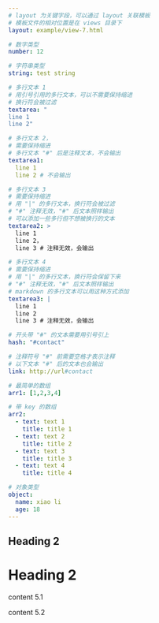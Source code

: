 ```yaml
---
# layout 为关键字段，可以通过 layout 关联模板
# 模板文件的相对位置是在 views 目录下
layout: example/view-7.html 

# 数字类型
number: 12

# 字符串类型
string: test string

# 多行文本 1
# 用引号引用的多行文本，可以不需要保持缩进
# 换行符会被过滤
textarea: "
line 1
line 2"

# 多行文本 2，
# 需要保持缩进
# 多行文本 "#" 后是注释文本，不会输出
textarea1: 
  line 1
  line 2 # 不会输出

# 多行文本 3
# 需要保持缩进
# 用 "|" 的多行文本，换行符会被过滤
# "#" 注释无效，"#" 后文本照样输出
# 可以添加一些多行但不想被换行的文本
textarea2: >
  line 1
  line 2，
  line 3 # 注释无效，会输出

# 多行文本 4
# 需要保持缩进
# 用 "|" 的多行文本，换行符会保留下来
# "#" 注释无效，"#" 后文本照样输出
# markdown 的多行文本可以用这种方式添加
textarea3: |
  line 1 
  line 2 
  line 3 # 注释无效，会输出

# 开头带 "#" 的文本需要用引号引上 
hash: "#contact"

# 注释符号 "#" 前需要空格才表示注释
# 以下文本 "#" 后的文本也会输出
link: http://url#contact

# 最简单的数组
arr1: [1,2,3,4]

# 带 key 的数组
arr2:
  - text: text 1
    title: title 1
  - text: text 2
    title: title 2
  - text: text 3
    title: title 3
  - text: text 4
    title: title 4

# 对象类型
object:
  name: xiao li
  age: 18
---
```


## Heading 2

<h1>Heading 2</h1>

content 5.1

<p>content 5.2</p>
